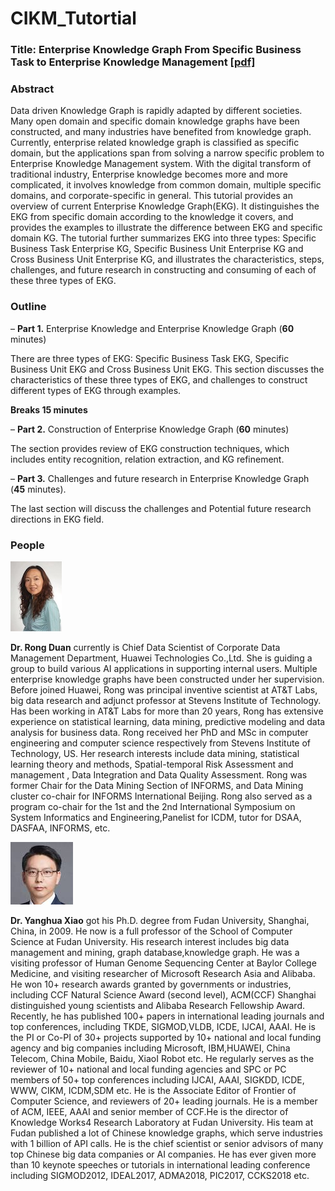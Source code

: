 # CIKM_Tutortial

### Title: Enterprise Knowledge Graph From Specific Business Task to Enterprise Knowledge Management [[pdf]](CIKM_tutorial.pdf)

### Abstract
Data driven Knowledge Graph is rapidly adapted by different societies. Many open domain and specific domain knowledge graphs have been constructed, and many industries have benefited from knowledge graph. Currently, enterprise related knowledge graph is classified as specific domain, but the applications span from solving a narrow specific problem to Enterprise Knowledge Management system. With the digital transform of traditional industry, Enterprise knowledge becomes more and more complicated, it involves knowledge from common domain, multiple specific domains, and corporate-specific in general. This tutorial provides an overview of current Enterprise Knowledge Graph(EKG). It distinguishes the EKG from specific domain according to the knowledge it covers, and provides the examples to illustrate the difference between EKG and specific domain KG. The tutorial further summarizes EKG into three types: Specific Business Task Enterprise KG, Specific Business Unit Enterprise KG and Cross Business Unit Enterprise KG, and illustrates the characteristics, steps, challenges, and future research in constructing and consuming of each of these three types of EKG.

### Outline
– **Part 1.** Enterprise Knowledge and Enterprise Knowledge Graph (**60** minutes)

There are three types of EKG: Specific Business Task EKG, Specific Business Unit EKG and Cross Business Unit EKG.
This section discusses the characteristics of these three types of EKG, and challenges to construct different types of EKG through examples.

**Breaks 15 minutes**

– **Part 2.** Construction of Enterprise Knowledge Graph (**60** minutes)

The section provides review of EKG construction techniques, which includes entity recognition, relation extraction, and KG refinement.

– **Part 3.** Challenges and future research in Enterprise Knowledge Graph (**45** minutes).

The last section will discuss the challenges and Potential future research directions in EKG field.

### People

![pic](duan.jpeg)

**Dr. Rong Duan** currently is Chief Data Scientist of Corporate Data Management Department, Huawei Technologies Co.,Ltd. She is guiding a group to build various AI applications in supporting internal users. Multiple enterprise knowledge graphs have been constructed under her supervision. Before joined Huawei, Rong was principal inventive scientist at AT&T Labs, big data research and adjunct professor at Stevens Institute of Technology. Has been working in AT&T Labs for more than 20 years, Rong has extensive experience on statistical learning, data mining, predictive modeling and data analysis for business data. Rong received her PhD and MSc in computer engineering and computer science respectively from Stevens Institute of Technology, US. Her research interests include data mining, statistical learning theory and methods, Spatial-temporal Risk Assessment and management , Data Integration and Data Quality Assessment. Rong was former Chair for the Data Mining Section of INFORMS, and Data Mining cluster co-chair for INFORMS International Beijing. Rong also served as a program co-chair for the 1st and the 2nd International Symposium on System Informatics and Engineering,Panelist for ICDM, tutor for DSAA, DASFAA, INFORMS, etc.


![pic](xiao.jpeg)

**Dr. Yanghua Xiao** got his Ph.D. degree from Fudan University, Shanghai, China, in 2009. He now is a full professor of the School of Computer Science at Fudan University. His research interest includes big data management and mining, graph database,knowledge graph. He was a visiting professor of Human Genome Sequencing Center at Baylor College Medicine, and visiting researcher of Microsoft Research Asia and Alibaba. He won 10+ research awards granted by governments or industries, including CCF Natural Science Award (second level), ACM(CCF) Shanghai distinguished young scientists and Alibaba Research Fellowship Award. Recently, he has published 100+ papers in international leading journals and top conferences, including TKDE, SIGMOD,VLDB, ICDE, IJCAI, AAAI. He is the PI or Co-PI of 30+ projects supported by 10+ national and local funding agency and big companies including Microsoft, IBM,HUAWEI, China Telecom, China Mobile, Baidu, XiaoI Robot etc. He regularly serves as the reviewer of 10+ national and local funding agencies and SPC or PC members of 50+ top conferences including IJCAI, AAAI, SIGKDD, ICDE, WWW, CIKM, ICDM,SDM etc. He is the Associate Editor of Frontier of Computer Science, and reviewers of 20+ leading journals. He is a member of ACM, IEEE, AAAI and senior member of CCF.He is the director of Knowledge Works4 Research Laboratory at Fudan University. His team at Fudan published a lot of Chinese knowledge graphs, which serve industries with 1 billion of API calls. He is the chief scientist or senior advisors of many top Chinese big data companies or AI companies. He has ever given more than 10 keynote speeches or tutorials in international leading conference including SIGMOD2012, IDEAL2017, ADMA2018, PIC2017, CCKS2018 etc.
